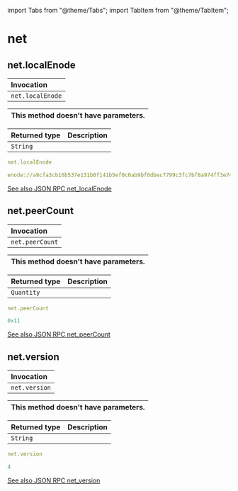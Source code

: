 import Tabs from "@theme/Tabs";
import TabItem from "@theme/TabItem";

# net

## net.localEnode

| Invocation       |
|:-----------------|
| `net.localEnode` |

| This method doesn't have parameters. |
|:-------------------------------------|

| Returned type | Description |
|:--------------|:------------|
| `String`      |             |

<Tabs>
<TabItem label="Request" value="request">

```yaml
net.localEnode
```

</TabItem>
<TabItem label="Response" value="response">

```yaml
enode://a9cfa3cb16b537e131b0f141b5ef0c0ab9bf0dbec7799c3fc7bf8a974ff3e74e9b3258951b285dfed07ab395049bcd65fed96116bb92561612682551ec458497@18.193.43.58:30303
```

</TabItem>
</Tabs>

[See also JSON RPC net_localEnode](https://docs.nethermind.io/nethermind/ethereum-client/json-rpc/net#net_localenode)

## net.peerCount

| Invocation      |
|:----------------|
| `net.peerCount` |

| This method doesn't have parameters. |
|:-------------------------------------|

| Returned type | Description |
|:--------------|:------------|
| `Quantity`    |             |

<Tabs>
<TabItem label="Request" value="request">

```yaml
net.peerCount
```

</TabItem>
<TabItem label="Response" value="response">

```yaml
0x11
```

</TabItem>
</Tabs>

[See also JSON RPC net_peerCount](https://docs.nethermind.io/nethermind/ethereum-client/json-rpc/net#net_peercount)

## net.version

| Invocation    |
|:--------------|
| `net.version` |

| This method doesn't have parameters. |
|:-------------------------------------|

| Returned type | Description |
|:--------------|:------------|
| `String`      |             |

<Tabs>
<TabItem label="Request" value="request">

```yaml
net.version
```

</TabItem>
<TabItem label="Response" value="response">

```yaml
4
```

</TabItem>
</Tabs>

[See also JSON RPC net_version](https://docs.nethermind.io/nethermind/ethereum-client/json-rpc/net#net_version)
